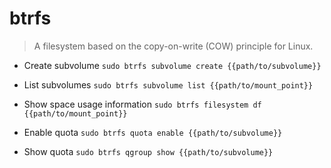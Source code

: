 # btrfs
> A filesystem based on the copy-on-write (COW) principle for Linux.

- Create subvolume
`sudo btrfs subvolume create {{path/to/subvolume}}`

- List subvolumes
`sudo btrfs subvolume list {{path/to/mount_point}}`

- Show space usage information
`sudo btrfs filesystem df {{path/to/mount_point}}`

- Enable quota
`sudo btrfs quota enable {{path/to/subvolume}}`

- Show quota
`sudo btrfs qgroup show {{path/to/subvolume}}`
